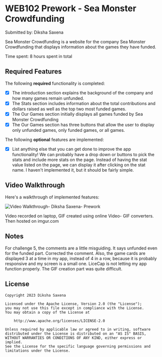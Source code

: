 # WEB102 Prework - Sea Monster Crowdfunding

Submitted by: Diksha Saxena

Sea Monster Crowdfunding is a website for the company Sea Monster Crowdfunding that displays information about the games they have funded.

Time spent: 8 hours spent in total

## Required Features

The following **required** functionality is completed:

* [x] The introduction section explains the background of the company and how many games remain unfunded.
* [x] The Stats section includes information about the total contributions and dollars raised as well as the top two most funded games.
* [x] The Our Games section initially displays all games funded by Sea Monster Crowdfunding
* [x] The Our Games section has three buttons that allow the user to display only unfunded games, only funded games, or all games.

The following **optional** features are implemented:

* [x] List anything else that you can get done to improve the app functionality!
We can probably have a drop down or buttons to pick the stats and include more stats on the page. Instead of having the stat value listed on the page, we can display it after clicking on the stat name. I haven't implemented it, but it should be fairly simple.

## Video Walkthrough

Here's a walkthrough of implemented features:

<img src='https://imgur.com/gallery/5hCitm7' title='Video Walkthrough- Diksha Saxena- Prework' width='' alt='Video Walkthrough- Diksha Saxena- Prework' />


<!-- Replace this with whatever GIF tool you used! -->
Video recorded on laptop, GIF created using online Video- GIF converters. Then hosted on imgur.com
<!-- Recommended tools:
[Kap](https://getkap.co/) for macOS
[ScreenToGif](https://www.screentogif.com/) for Windows
[peek](https://github.com/phw/peek) for Linux. -->

## Notes

For challenge 5, the comments are a little misguiding. It says unfunded even for the funded part. Corrected the comment. 
Also, the game cards are displayed 3 at a time in my app, instead of 4 in a row, because it is probably responsive and my screen is a small one.
LiceCap is not letting my app function properly. The GIF creation part was quite difficult.

## License

    Copyright 2023 Diksha Saxena

    Licensed under the Apache License, Version 2.0 (the "License");
    you may not use this file except in compliance with the License.
    You may obtain a copy of the License at

        http://www.apache.org/licenses/LICENSE-2.0

    Unless required by applicable law or agreed to in writing, software
    distributed under the License is distributed on an "AS IS" BASIS,
    WITHOUT WARRANTIES OR CONDITIONS OF ANY KIND, either express or implied.
    See the License for the specific language governing permissions and
    limitations under the License.
